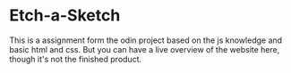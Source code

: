 # Etch-a-Sketch

This is a assignment form the odin project based on the js knowledge and basic html and css. But you can have a live overview of the website here, though it's not the finished product.
